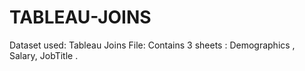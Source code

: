 # TABLEAU-JOINS
Dataset used: Tableau Joins File: Contains 3 sheets : Demographics , Salary, JobTitle .
